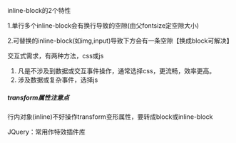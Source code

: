 inline-block的2个特性

1.单行多个inline-block会有换行导致的空隙(由父fontsize定空隙大小)

2.可替换的inline-block(如img,input)导致下方会有一条空隙【换成block可解决】



交互式需求，有两种方法，css或js



1. 凡是不涉及到数据或交互事件操作，通常选择css，更流畅，效率更高。
2. 涉及数据或复杂事件，选择js



##### transform属性注意点

行内对象(inline)不好操作transform变形属性，要转成block或inline-block



JQuery：常用作特效插件库



